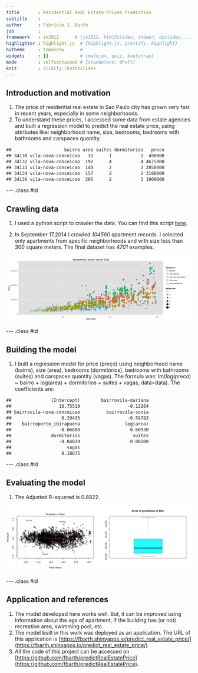 ```yaml
---
title       : Residential Real Estate Prices Prediction
subtitle    : 
author      : Fabrício J. Barth
job         : 
framework   : io2012      # {io2012, html5slides, shower, dzslides, ...}
highlighter : highlight.js  # {highlight.js, prettify, highlight}
hitheme     : tomorrow      # 
widgets     : []            # {mathjax, quiz, bootstrap}
mode        : selfcontained # {standalone, draft}
knit        : slidify::knit2slides
---
```


## Introduction and motivation

1. The price of residential real estate in Sao Paulo city has grown very fast in recent years, especially in some neighborhoods.
2. To understand these prices, I accessed some data from estate agencies and 
built a regression model to predict the real estate price, using attributes like: neighborhood name, size, bedrooms, bedrooms with bathrooms and carspaces quantity.


```
##                    bairro area suites dormitorios   preco
## 34130 vila-nova-conceicao   32      1           1  490000
## 34132 vila-nova-conceicao  192      4           4 4675000
## 34133 vila-nova-conceicao  140      2           2 2850000
## 34134 vila-nova-conceicao  157      2           2 3180000
## 34136 vila-nova-conceicao  205      2           3 1900000
```

--- .class #id 

## Crawling data

1. I used a python script to crawler the data. You can find this script [here](https://github.com/fbarth/predictRealEstatePrice/blob/master/data/crawler.py).

2. In September 17,2014 I crawled _104560_ apartment records. I selected only apartments from specific neighborhoods and with size less than 300 square meters. The final dataset has _4701_ examples.

![plot of chunk unnamed-chunk-2](assets/fig/unnamed-chunk-2.png) 


--- .class #id 

## Building the model

1. I built a regression model for price (preço) using neighborhood name (bairro), size (area), bedrooms (dormitórios), bedrooms with bathrooms (suítes) and carspaces quantity (vagas). The formula was: lm(log(preco) ~ bairro + log(area) + dormitorios + suites + vagas, data=data). The coefficients are:


```
##               (Intercept)        bairrovila-mariana 
##                  10.75519                  -0.12264 
## bairrovila-nova-conceicao          bairrovila-sonia 
##                   0.29435                  -0.58783 
##    bairroperto_ibirapuera                 log(area) 
##                  -0.06808                   0.60930 
##               dormitorios                    suites 
##                  -0.04829                   0.08100 
##                     vagas 
##                   0.18675
```


--- .class #id 

## Evaluating the model

1. The Adjusted R-squared is 0.8822.

![plot of chunk unnamed-chunk-4](assets/fig/unnamed-chunk-4.png) 


--- .class #id 

## Application and references

1. The model developed here works well. But, it can be improved using information about the age of apartment, if the building has (or not) recreation area, swimming pool, etc.
2. The model built in this work was deployed as an application. The URL of this application is [https://fbarth.shinyapps.io/predict_real_estate_price/](https://fbarth.shinyapps.io/predict_real_estate_price/)
3. All the code of this project can be accessed on [https://github.com/fbarth/predictRealEstatePrice](https://github.com/fbarth/predictRealEstatePrice).



